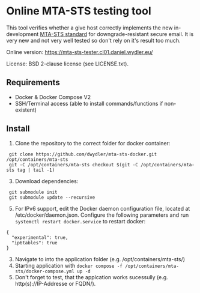 # Online MTA-STS testing tool

This tool verifies whether a give host correctly implements the new in-development <a href="https://github.com/mrisher/smtp-sts">MTA-STS standard</a> for downgrade-resistant secure email. It is very new and not very well tested so don't rely on it's result too much.

Online version: https://mta-sts-tester.cl01.daniel.wydler.eu/

License: BSD 2-clause license (see LICENSE.txt).


## Requirements

* Docker & Docker Compose V2
* SSH/Terminal access (able to install commands/functions if non-existent)


## Install
1. Clone the repository to the correct folder for docker container:
  ```
   git clone https://github.com/dwydler/mta-sts-docker.git /opt/containers/mta-sts
   git -C /opt/containers/mta-sts checkout $(git -C /opt/containers/mta-sts tag | tail -1)
  ```
3. Download dependencies:
  ```
   git submodule init
   git submodule update --recursive
  ```
5. For IPv6 support, edit the Docker daemon configuration file, located at /etc/docker/daemon.json. Configure the following parameters and run `systemctl restart docker.service` to restart docker:
  ```
  {
    "experimental": true,
    "ip6tables": true
  }
  ```
3. Navigate to into the application folder (e.g. /opt/containers/mta-sts/)
4. Starting application with `docker compose -f /opt/containers/mta-sts/docker-compose.yml up -d`
5. Don't forget to test, that the applcation works sucessully (e.g. http(s)://IP-Addresse or FQDN/).
